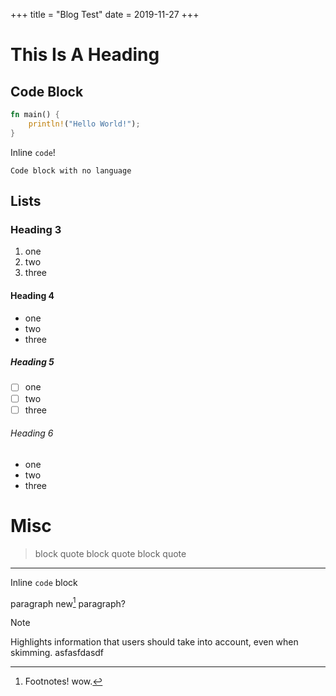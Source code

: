 +++
title = "Blog Test"
date = 2019-11-27
+++

# This Is A Heading

## Code Block
```rust
fn main() {
    println!("Hello World!");
}
```

Inline `code`!

```
Code block with no language
```

## Lists

### Heading 3
1. one
2. two
3. three

#### Heading 4
- one
- two
- three

##### Heading 5
- [ ] one
- [ ] two
- [ ] three

###### Heading 6
* one
* two
* three

# Misc
> block quote
> block quote
> block quote

---

Inline `code` block

paragraph
new[^1] paragraph?

> [!NOTE]
> Highlights information that users should take into account, even when skimming.
> asfasfdasdf

[^1]: Footnotes! wow.
